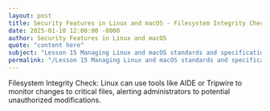 ```yaml
---
layout: post
title: Security Features in Linux and macOS - Filesystem Integrity Check
date: 2025-01-10 12:00:00 -0000
author: Security Features in Linux and macOS
quote: "content here"
subject: "Lesson 15 Managing Linux and macOS standards and specifications"
permalink: "/Lesson 15 Managing Linux and macOS standards and specifications/Security Features in Linux and macOS/Security Features in Linux and macOS - Filesystem Integrity Check"
---
```


Filesystem Integrity Check: Linux can use tools like AIDE or Tripwire to monitor changes to critical files, alerting administrators to potential unauthorized modifications.
